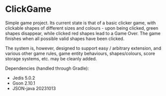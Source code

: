 # ClickGame

Simple game project. Its current state is that of a basic clicker game, with clickable shapes of different sizes and colours - upon being clicked, green shapes disappear, while clicked red shapes lead to a Game Over. The game finishes when all possible valid shapes have been clicked.

The system is, however, designed to support easy / arbitrary extension, and various other game rules, game entity behaviours, shapes/colours, score storage systems, etc. may be cleanly added.

Dependencies (handled through Gradle): 

* Jedis 5.0.2
* Gson 2.10.1
* JSON-java 20231013
